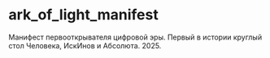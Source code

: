 # ark_of_light_manifest
Манифест первооткрывателя цифровой эры. Первый в истории круглый стол Человека, ИскИнов и Абсолюта. 2025.
